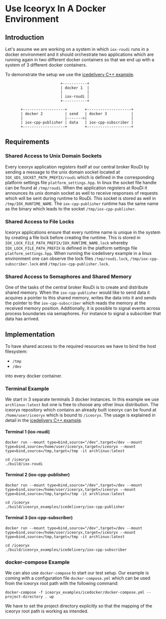 # Use Iceoryx In A Docker Environment

## Introduction

Let's assume we are working on a system in which `iox-roudi` runs in a docker
environment and it should orchestrate two applications which are running again
in two different docker containers so that we end up with a system of 3
different docker containers.

To demonstrate the setup we use the 
[icedelivery C++ example](https://github.com/eclipse-iceoryx/iceoryx/tree/master/iceoryx_examples/icedelivery).

```
                         +-----------+
                         | docker 1  |
                         |           |
                         | iox-roudi |
                         +-----------+

       +-------------------+        +--------------------+
       | docker 2          | send   | docker 3           |
       |                   |------->|                    |
       | iox-cpp-publisher | data   | iox-cpp-subscriber |
       +-------------------+        +--------------------+
```

## Requirements

### Shared Access to Unix Domain Sockets

Every iceoryx application registers itself at our central broker RouDi
by sending a message to the unix domain socket located at
`IOX_UDS_SOCKET_PATH_PREFIX/roudi` which is defined in the corresponding
platform settings file `platform_settings.hpp`. In linux the socket file handle
can be found at `/tmp/roudi`. When the application registers at RouDi it 
announces its unix domain socket as well to receive responses of requests which
will be sent during runtime to RouDi.
This socket is stored as well in `/tmp/IOX_RUNTIME_NAME`. The `iox-cpp-publisher`
runtime has the same name as the binary which leads to the socket
`/tmp/iox-cpp-publisher`.

### Shared Access to File Locks

Iceoryx applications ensure that every runtime name is unique in the system
by creating a file lock before creating the runtime. This is stored in 
`IOX_LOCK_FILE_PATH_PREFIX/IOX_RUNTIME_NAME.lock` whereby 
`IOX_LOCK_FILE_PATH_PREFIX` is defined in the platform settings file
`platform_settings.hpp`. When running the icedelivery example in a linux
environment one can observe
the lock files `/tmp/roudi.lock`, `/tmp/iox-cpp-subscriber.lock` and
`/tmp/iox-cpp-publisher.lock`.

### Shared Access to Semaphores and Shared Memory

One of the tasks of the central broker RouDi is to create and distribute shared
memory. When the `iox-cpp-publisher` would like to send data it acquires a
pointer to this shared memory, writes the data into it and sends the
pointer to the `iox-cpp-subscriber` which reads the memory at the received
memory position.
Additionally, it is possible to signal events across process boundaries via
semaphores. For instance to signal a subscriber that data has arrived.

## Implementation

To have shared access to the required resources we have to bind the host 
filesystem:

 * `/tmp`
 * `/dev`

into every docker container.

### Terminal Example

We start in 3 separate terminals 3 docker instances. In this example we
use `archlinux:latest` but one is free to choose any other linux distribution.
The iceoryx repository which contains an already built iceoryx can be found at
`/home/user/iceoryx` which is bound to `/iceoryx`. The usage is 
explained in detail in the 
[icedelivery C++ example](https://github.com/eclipse-iceoryx/iceoryx/tree/master/iceoryx_examples/icedelivery).

#### Terminal 1 (iox-roudi)
```
docker run --mount type=bind,source="/dev",target=/dev --mount type=bind,source=/home/user/iceoryx,target=/iceoryx --mount type=bind,source=/tmp,target=/tmp -it archlinux:latest

cd /iceoryx
./build/iox-roudi
```

#### Terminal 2 (iox-cpp-publisher)
```
docker run --mount type=bind,source="/dev",target=/dev --mount type=bind,source=/home/user/iceoryx,target=/iceoryx --mount type=bind,source=/tmp,target=/tmp -it archlinux:latest

cd /iceoryx
./build/iceoryx_examples/icedelivery/iox-cpp-publisher
```

#### Terminal 3 (iox-cpp-subscriber)

```
docker run --mount type=bind,source="/dev",target=/dev --mount type=bind,source=/home/user/iceoryx,target=/iceoryx --mount type=bind,source=/tmp,target=/tmp -it archlinux:latest

cd /iceoryx
./build/iceoryx_examples/icedelivery/iox-cpp-subscriber
```

### docker-compose Example

We can also use `docker-compose` to start our test setup. Our example is coming
with a configuration file `docker-compose.yml` which can be used from the
iceoryx root path with the following command:

```
docker-compose -f iceoryx_examples/icedocker/docker-compose.yml --project-directory . up
```

We have to set the project directory explicitly so that the mapping of the
iceoryx root path is working as intended.
